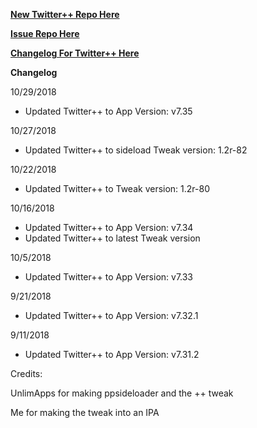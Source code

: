 **[New Twitter++ Repo Here](https://github.com/JMccormick264/TwitterPP)**

**[Issue Repo Here](https://github.com/eni9889/TW-PP-Issues)**

**[Changelog For Twitter++ Here](https://beta.unlimapps.com/changes/com.unlimapps.twitterpp)**

**Changelog**

10/29/2018

 - Updated Twitter++ to App Version: v7.35

10/27/2018

 - Updated Twitter++ to sideload Tweak version: 1.2r-82

10/22/2018

 - Updated Twitter++ to Tweak version: 1.2r-80

10/16/2018

 - Updated Twitter++ to App Version: v7.34
 - Updated Twitter++ to latest Tweak version

10/5/2018

 - Updated Twitter++ to App Version: v7.33

9/21/2018

 - Updated Twitter++ to App Version: v7.32.1

9/11/2018

 - Updated Twitter++ to App Version: v7.31.2


Credits:

UnlimApps for making ppsideloader and the ++ tweak

Me for making the tweak into an IPA
